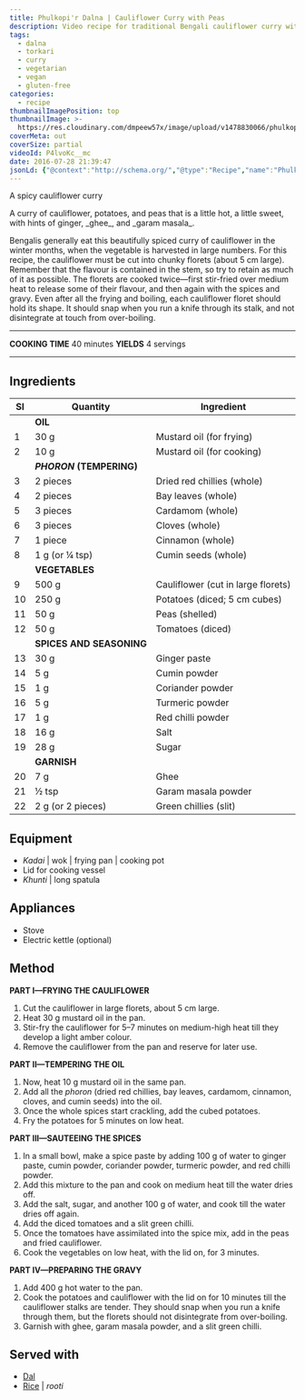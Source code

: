 ```yaml
---
title: Phulkopi'r Dalna | Cauliflower Curry with Peas
description: Video recipe for traditional Bengali cauliflower curry with potatoes and peas, fragrant with ginger, garam masala and ghee.
tags:
  - dalna
  - torkari
  - curry
  - vegetarian
  - vegan
  - gluten-free
categories:
  - recipe
thumbnailImagePosition: top
thumbnailImage: >-
  https://res.cloudinary.com/dmpeew57x/image/upload/v1478830066/phulkopir-dalna_thumbnail.jpg
coverMeta: out
coverSize: partial
videoId: P4lvoKc__mc
date: 2016-07-28 21:39:47
jsonLd: {"@context":"http://schema.org/","@type":"Recipe","name":"Phulkopi'r dalna","author":"Bong Eats","image":"https://res.cloudinary.com/dmpeew57x/image/upload/v1478835833/thumbs/phulkopir-dalna-thumbnail-small.jpg","description":"A curry of cauliflower, potatoes, and peas that is a little hot, a little sweet, and with hints of ginger, ghee, and garam masala.","prepTime":"PT10M","totalTime":"PT40M","recipeYield":"4","recipeIngredient":["Mustard oil (for frying)	30 g","Mustard oil (for cooking)	10 g","Dried red chillies	2 pieces","Bay leaves	2 pieces","Cardamom	3 pieces","Cloves	3 pieces","Cinnamon	1 piece","Cumin seeds	2 g (or ¼ tsp)","Cauliflower	500 g","Potatoes	250 g","Peas	50 g","Tomatoes	50 g","Ginger paste	30 g","Cumin powder	5 g","Coriander powder	1 g","Turmeric powder	5 g","Red chilli powder	1 g","Salt	16 g","Sugar	28 g","Ghee	7 g","Garam masala	powder 1/2 tsp","Green chillies	2 g (or 2 pieces)"],"recipeInstructions":["1. Cut the cauliflower in large florets, about 5 cm large.","2. Heat 30 g mustard oil in the pan.","3. Stir-fry the cauliflower for 5–7 minutes on medium-high heat till they develop a light amber colour.","4. Remove the cauliflower from the pan and reserve for later use.","5. Now, heat 10 g mustard oil in the same pan.","6. Add all the phoron into the oil.","7. Once the whole spices start crackling, add the cubed potatoes.","8. Fry the potatoes for 5 minutes on low heat.","9. Add 100 g of water to the ginger paste, cumin powder, coriander powder, turmeric powder, and red chilli powder.","10. Add this mixture to the pan and cook on medium heat till the water dries off.","11. Add the salt, sugar, and another 100 g of water and cook till the water dries off.","12. Add the diced tomatoes and a green chilli.","13. Once the tomatoes have assimilated, add the peas and fried cauliflower.","14. Cook with the lid on for 3 minutes, on low heat.","15. Add 500 g hot water to the pan.","16. Cook the potatoes and cauliflower with the lid on for 10 minutes till the cauliflower stalks are tender. They should snap when you run a knife through them, but the florets should not disintegrate from over-boiling.","17. Garnish with ghee, powdered garam masala, and a green chilli."]}
---
```



<p class="post-byline">A spicy cauliflower curry</p>

<p class="post-intro">A curry of cauliflower, potatoes, and peas that is a little hot, a little sweet, with hints of ginger, _ghee_, and _garam masala_.</p>

<!-- more -->
<span class="dropcap">B</span>engalis generally eat this beautifully spiced curry of cauliflower in the winter months, when the vegetable is harvested in large numbers. For this recipe, the cauliflower must be cut into chunky florets (about 5 cm large). Remember that the flavour is contained in the stem, so try to retain as much of it as possible. The florets are cooked twice—first stir-fried over medium heat to release some of their flavour, and then again with the spices and gravy. Even after all the frying and boiling, each cauliflower floret should hold its shape. It should snap when you run a knife through its stalk, and not disintegrate at touch from over-boiling.

***
**COOKING TIME**  40 minutes
**YIELDS** 4 servings
***
## Ingredients
| Sl|                Quantity | Ingredient                         |
|---|-------------------------|------------------------------------|
|   |**OIL**                  |                                    |
| 1 |                    30 g | Mustard oil (for frying)           |
| 2 |                    10 g | Mustard oil (for cooking)          |
|   |**_PHORON_ (TEMPERING)** |                                    |
| 3 |                2 pieces | Dried red chillies (whole)         |
| 4 |                2 pieces | Bay leaves (whole)                 |
| 5 |                3 pieces | Cardamom (whole)                   |
| 6 |                3 pieces | Cloves (whole)                     |
| 7 |                 1 piece | Cinnamon (whole)                   |
| 8 |          1 g (or ¼ tsp) | Cumin seeds (whole)                |
|   |**VEGETABLES**           |                                    |
| 9 |                   500 g | Cauliflower (cut in large florets) |
|10 |                   250 g | Potatoes (diced; 5 cm cubes)       |
|11 |                    50 g | Peas (shelled)                     |
|12 |                    50 g | Tomatoes (diced)                   |
|   |**SPICES AND SEASONING** |                                    |
|13 |                    30 g | Ginger paste                       |
|14 |                     5 g | Cumin powder                       |
|15 |                     1 g | Coriander powder                   |
|16 |                     5 g | Turmeric powder                    |
|17 |                     1 g | Red chilli powder                  |
|18 |                    16 g | Salt                               |
|19 |                    28 g | Sugar                              |
|   |**GARNISH**              |                                    |
|20 |                     7 g | Ghee                               |
|21 |                   ½ tsp | Garam masala powder                |
|22 |       2 g (or 2 pieces) | Green chillies (slit)              |

## Equipment
- _Kadai_ | wok | frying pan | cooking pot
- Lid for cooking vessel
- _Khunti_ | long spatula


## Appliances
- Stove
- Electric kettle (optional)

## Method
**PART I—FRYING THE CAULIFLOWER**
1. Cut the cauliflower in large florets, about 5 cm large.
2. Heat 30 g mustard oil in the pan.
3. Stir-fry the cauliflower for 5–7 minutes on medium-high heat till they develop a light amber colour.
4. Remove the cauliflower from the pan and reserve for later use.

  **PART II—TEMPERING THE OIL**
1. Now, heat 10 g mustard oil in the same pan.
2. Add all the _phoron_ (dried red chillies, bay leaves, cardamom, cinnamon, cloves, and cumin seeds) into the oil.
3. Once the whole spices start crackling, add the cubed potatoes.
4. Fry the potatoes for 5 minutes on low heat.

  **PART III—SAUTEEING THE SPICES**
1. In a small bowl, make a spice paste by adding 100 g of water to ginger paste, cumin powder, coriander powder, turmeric powder, and red chilli powder.
2. Add this mixture to the pan and cook on medium heat till the water dries off.
3. Add the salt, sugar, and another 100 g of water, and cook till the water dries off again.
4. Add the diced tomatoes and a slit green chilli.
5. Once the tomatoes have assimilated into the spice mix, add in the peas and fried cauliflower.
6. Cook the vegetables on low heat, with the lid on, for 3 minutes.

  **PART IV—PREPARING THE GRAVY**
1. Add 400 g hot water to the pan.
2. Cook the potatoes and cauliflower with the lid on for 10 minutes till the cauliflower stalks are tender. They should snap when you run a knife through them, but the florets should not disintegrate from over-boiling.
3. Garnish with ghee, garam masala powder, and a slit green chilli.

## Served with
- [Dal](/tags/dal/)
- [Rice](/how-to/cook-the-perfect-rice/) | _rooti_
